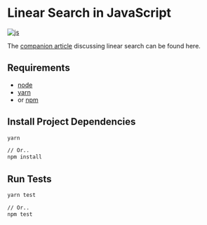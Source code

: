 # Linear Search in JavaScript

[![js](https://github.com/claudemuller/algorithms/actions/workflows/linear-search.js.yml/badge.svg)](https://github.com/claudemuller/algorithms/actions/workflows/linear-search.js.yml)

The [companion article](https://dxt.rs/category/programming/general/simple-search) discussing linear search can be found here.

## Requirements

- [node](https://nodejs.org/en)
- [yarn](https://yarnpkg.com/)
- or [npm](https://www.npmjs.com/)

## Install Project Dependencies

```bash
yarn

// Or..
npm install
```

## Run Tests

```bash
yarn test

// Or..
npm test
```

